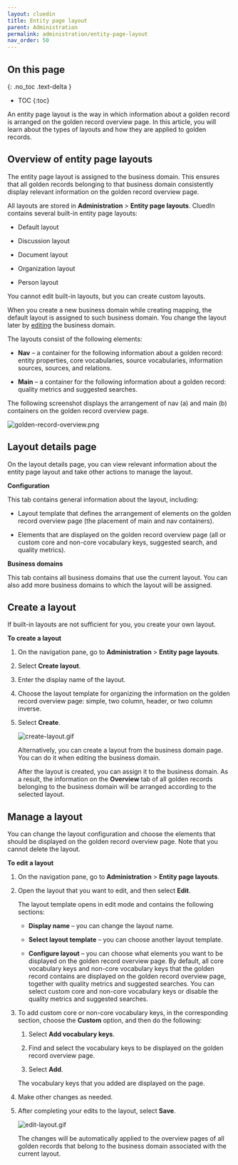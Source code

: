 ```yaml
---
layout: cluedin
title: Entity page layout
parent: Administration
permalink: administration/entity-page-layout
nav_order: 50
---
```

## On this page
{: .no_toc .text-delta }
- TOC
{:toc}

An entity page layout is the way in which information about a golden record is arranged on the golden record overview page. In this article, you will learn about the types of layouts and how they are applied to golden records.

## Overview of entity page layouts

The entity page layout is assigned to the business domain. This ensures that all golden records belonging to that business domain consistently display relevant information on the golden record overview page.

All layouts are stored in **Administration** > **Entity page layouts**. CluedIn contains several built-in entity page layouts:

- Default layout

- Discussion layout

- Document layout

- Organization layout

- Person layout

You cannot edit built-in layouts, but you can create custom layouts.

When you create a new business domain while creating mapping, the default layout is assigned to such business domain. You change the layout later by [editing](/management/entity-type#manage-an-entity-type) the business domain.

The layouts consist of the following elements:

- **Nav** – a container for the following information about a golden record: entity properties, core vocabularies, source vocabularies, information sources, sources, and relations.

- **Main** – a container for the following information about a golden record: quality metrics and suggested searches.

The following screenshot displays the arrangement of nav (a) and main (b) containers on the golden record overview page.

![golden-record-overview.png](../../assets/images/administration/entity-page-layout/golden-record-overview.png)

## Layout details page

On the layout details page, you can view relevant information about the entity page layout and take other actions to manage the layout.

**Configuration**

This tab contains general information about the layout, including:

- Layout template that defines the arrangement of elements on the golden record overview page (the placement of main and nav containers).

- Elements that are displayed on the golden record overview page (all or custom core and non-core vocabulary keys, suggested search, and quality metrics).

**Business domains**

This tab contains all business domains that use the current layout. You can also add more business domains to which the layout will be assigned.

## Create a layout

If built-in layouts are not sufficient for you, you create your own layout.

**To create a layout**

1. On the navigation pane, go to **Administration** > **Entity page layouts**.

1. Select **Create layout**.

1. Enter the display name of the layout.

1. Choose the layout template for organizing the information on the golden record overview page: simple, two column, header, or two column inverse.

1. Select **Create**.

    ![create-layout.gif](../../assets/images/administration/entity-page-layout/create-layout.gif)

    Alternatively, you can create a layout from the business domain page. You can do it when editing the business domain.

    After the layout is created, you can assign it to the business domain. As a result, the information on the **Overview** tab of all golden records belonging to the business domain will be arranged according to the selected layout.

## Manage a layout

You can change the layout configuration and choose the elements that should be displayed on the golden record overview page. Note that you cannot delete the layout.

**To edit a layout**

1. On the navigation pane, go to **Administration** > **Entity page layouts**.

1. Open the layout that you want to edit, and then select **Edit**.

    The layout template opens in edit mode and contains the following sections:

    - **Display name** – you can change the layout name.

    - **Select layout template** – you can choose another layout template.

    - **Configure layout** – you can choose what elements you want to be displayed on the golden record overview page. By default, all core vocabulary keys and non-core vocabulary keys that the golden record contains are displayed on the golden record overview page, together with quality metrics and suggested searches. You can select custom core and non-core vocabulary keys or disable the quality metrics and suggested searches.

1. To add custom core or non-core vocabulary keys, in the corresponding section, choose the **Custom** option, and then do the following:

    1. Select **Add vocabulary keys**.

    1. Find and select the vocabulary keys to be displayed on the golden record overview page.

    1. Select **Add**.

    The vocabulary keys that you added are displayed on the page.

1. Make other changes as needed.

1. After completing your edits to the layout, select **Save**.

    ![edit-layout.gif](../../assets/images/administration/entity-page-layout/edit-layout.gif)

    The changes will be automatically applied to the overview pages of all golden records that belong to the business domain associated with the current layout.